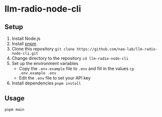 # llm-radio-node-cli

## Setup

1. Install Node.js
2. Install [pnpm](https://pnpm.io/installation)
3. Clone this repository `git clone https://github.com/nae-lab/llm-radio-node-cli.git`
4. Change directory to the repository `cd llm-radio-node-cli`
5. Set up the environment variables
   - Copy the `.env.example` file to `.env` and fill in the values `cp .env.example .env`
   - Edit the `.env` file to set your API key
6. Install dependencies `pnpm install`

## Usage

```sh
pnpm main
```
